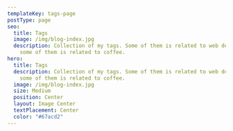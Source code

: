 ```yaml
---
templateKey: tags-page
postType: page
seo:
  title: Tags
  image: /img/blog-index.jpg
  description: Collection of my tags. Some of them is related to web development,
    some of them is related to coffee.
hero:
  title: Tags
  description: Collection of my tags. Some of them is related to web development,
    some of them is related to coffee.
  image: /img/blog-index.jpg
  size: Medium
  position: Center
  layout: Image Center
  textPlacement: Center
  color: "#67acd2"
---
```

